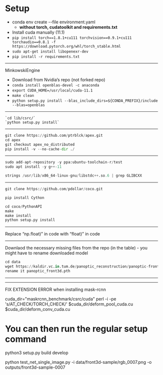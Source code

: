 # Setup

- conda env create --file environment.yaml
    - **without torch, cudatoolkit and requirements.txt**
- Install cuda manually (11.1)
- `pip install torch==1.8.1+cu111 torchvision==0.9.1+cu111 torchaudio==0.8.1 -f https://download.pytorch.org/whl/torch_stable.html`
- `sudo apt-get install libopenexr-dev`
- `pip install -r requirements.txt`

---

MinkowskiEngine

- Download from Nvidia’s repo (not forked repo)
- `conda install openblas-devel -c anaconda`
- `export CUDA_HOME=/usr/local/cuda-11.1`
- `make clean`
- `python setup.py install --blas_include_dirs=${CONDA_PREFIX}/include --blas=openblas`

---

```
`cd lib/csrc/`
`python setup.py install`
```

---

```python
git clone https://github.com/ptrblck/apex.git
cd apex
git checkout apex_no_distributed
pip install -v --no-cache-dir ./
```

---

```python
sudo add-apt-repository -y ppa:ubuntu-toolchain-r/test
sudo apt install -y g++-11

strings /usr/lib/x86_64-linux-gnu/libstdc++.so.6 | grep GLIBCXX
```

---

```python
git clone https://github.com/pdollar/coco.git

pip install Cython

cd coco/PythonAPI
make
make install
python setup.py install
```

---

Replace “np.float)” in code with “float)” in code

---
Downlaod the necessary missing files from the repo (in the table) - you might have to rename downloaded model
```python
cd data
wget https://kaldir.vc.in.tum.de/panoptic_reconstruction/panoptic-front3d.pth
rename it panoptic_front3d.pth
```

---


---
FIX EXTENSION ERROR when installing mask-rcnn

cuda_dir="maskrcnn_benchmark/csrc/cuda"
perl -i -pe 's/AT_CHECK/TORCH_CHECK/' $cuda_dir/deform_pool_cuda.cu $cuda_dir/deform_conv_cuda.cu
# You can then run the regular setup command
python3 setup.py build develop



python test_net_single_image.py -i data/front3d-sample/rgb_0007.png -o outputs/front3d-sample-0007
